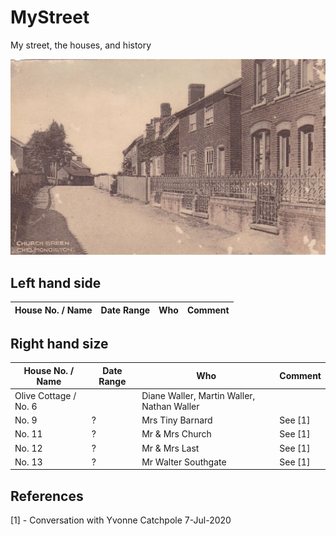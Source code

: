# MyStreet
 My street, the houses, and history
 
 <img src="https://github.com/MartinDavidWaller/MyStreet/blob/master/Pictures/ChurchGreen.jpg?sanitize=true&raw=true" />

## Left hand side

| House No. / Name | Date Range | Who | Comment |
|------------------|------------|-----|---------|

## Right hand size

| House No. / Name | Date Range | Who | Comment |
|------------------|------------|-----|---------|
| Olive Cottage / No. 6 | | Diane Waller, Martin Waller, Nathan Waller | |
| No. 9 | ? | Mrs Tiny Barnard | See [1] |
| No. 11 | ? | Mr & Mrs Church | See [1] |
| No. 12 | ? | Mr & Mrs Last | See [1] |
| No. 13 | ? | Mr Walter Southgate | See [1] |

## References

[1] - Conversation with Yvonne Catchpole 7-Jul-2020